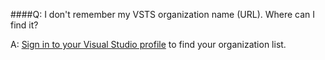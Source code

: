 ####Q:	I don't remember my VSTS organization name (URL). Where can I find it?

A:	[Sign in to your Visual Studio profile](https://go.microsoft.com/fwlink/?LinkId=309329) 
to find your organization list.